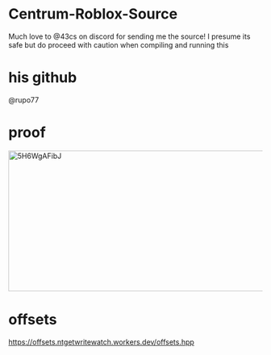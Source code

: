 # Centrum-Roblox-Source

Much love to @43cs on discord for sending me the source! 
I presume its safe but do proceed with caution when compiling and running this 

# his github
@rupo77

# proof
<img width="861" height="279" alt="5H6WgAFibJ" src="https://github.com/user-attachments/assets/abc50538-67da-426a-9463-df5234a61ca2" />


# offsets
https://offsets.ntgetwritewatch.workers.dev/offsets.hpp 
